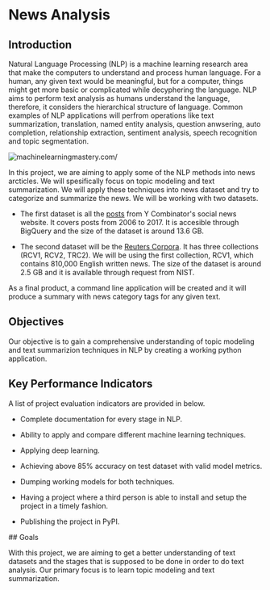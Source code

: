 # News Analysis

## Introduction

Natural Language Processing (NLP) is a machine learning research area that make the computers to understand and process human language. For a human, any given text would be meaningful, but for a computer, things might get more basic or complicated while decyphering the language. NLP aims to perform text analysis as humans understand the language, therefore, it considers the hierarchical structure of language. Common examples of NLP applications will perfrom operations like text summarization, translation, named entity analysis, question anwsering, auto completion, relationship extraction, sentiment analysis, speech recognition and topic segmentation.

![machinelearningmastery.com/](beforeafter)

In this project, we are aiming to apply some of the NLP methods into news arcticles. We will spesifically focus on topic modeling and text summarization. We will apply these techniques into news dataset and try to categorize and summarize the news. We will be working with two datasets.

- The first dataset is all the [posts](https://www.kaggle.com/hacker-news/hacker-news) from Y Combinator's social news website. It covers posts from 2006 to 2017. It is accesible through BigQuery and the size of the dataset is around 13.6 GB.

- The second dataset will be the [Reuters Corpora](https://trec.nist.gov/data/reuters/reuters.html). It has three collections (RCV1, RCV2, TRC2). We will be using the first collection, RCV1, which contains 810,000 English written news. The size of the dataset is around 2.5 GB and it is available through request from NIST.

As a final product, a command line application will be created and it will produce a summary with news category tags for any given text.

## Objectives

Our objective is to gain a comprehensive understanding of topic modeling and text summarizion techniques in NLP by creating a working python application.

## Key Performance Indicators

A list of project evaluation indicators are provided in below.

- Complete documentation for every stage in NLP.

- Ability to apply and compare different machine learning techniques.

- Applying deep learning.

- Achieving above 85% accuracy on test dataset with valid model metrics.

- Dumping working models for both techniques.

- Having a project where a third person is able to install and setup the project in a timely fashion.

- Publishing the project in PyPI.

## Goals

With this project, we are aiming to get a better understanding of text datasets and the stages that is supposed to be done in order to do text analysis. Our primary focus is to learn topic modeling and text summarization.

[beforeafter]: https://3qeqpr26caki16dnhd19sv6by6v-wpengine.netdna-ssl.com/wp-content/uploads/2017/10/Deep-Learning-For-Natural-Language-Processing-Transformation2.png